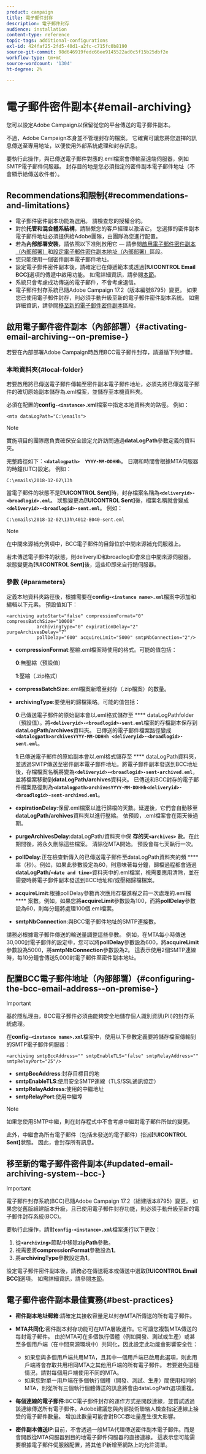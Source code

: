 ```yaml
---
product: campaign
title: 電子郵件封存
description: 電子郵件封存
audience: installation
content-type: reference
topic-tags: additional-configurations
exl-id: 424faf25-2fd5-40d1-a2fc-c715fc0b8190
source-git-commit: 98d646919fedc66ee9145522ad0c5f15b25dbf2e
workflow-type: tm+mt
source-wordcount: '1304'
ht-degree: 2%

---
```


# 電子郵件密件副本{#email-archiving}

您可以設定Adobe Campaign以保留從您的平台傳送的電子郵件副本。

不過，Adobe Campaign本身並不管理封存的檔案。 它確實可讓您將您選擇的訊息傳送至專用地址，以便使用外部系統處理和封存訊息。

要執行此操作，與已傳送電子郵件對應的.eml檔案會傳輸至遠端伺服器，例如SMTP電子郵件伺服器。 封存目的地是您必須指定的密件副本電子郵件地址（不會顯示給傳送收件者）。

## Recommendations和限制{#recommendations-and-limitations}

* 電子郵件密件副本功能為選用。 請檢查您的授權合約。
* 對於&#x200B;**托管和混合體系結構**，請聯繫您的客戶經理以激活它。 您選擇的密件副本電子郵件地址必須提供給Adobe團隊，由團隊為您進行配置。
* 若為&#x200B;**內部部署安裝**，請依照以下准則啟用它 — 請參閱[啟用電子郵件密件副本（內部部署）](#activating-email-archiving--on-premise-)和[設定電子郵件密件副本地址（內部部署）](#configuring-the-bcc-email-address--on-premise-)區段。
* 您只能使用一個密件副本電子郵件地址。
* 設定電子郵件密件副本後，請確定已在傳遞範本或透過&#x200B;**[!UICONTROL Email BCC]**&#x200B;選項的傳遞中啟用功能。 如需詳細資訊，請參閱[本節](../../delivery/using/sending-messages.md#archiving-emails)。
* 系統只會考慮成功傳送的電子郵件，不會考慮退信。
* 電子郵件封存系統已隨Adobe Campaign 17.2（版本編號8795）變更。 如果您已使用電子郵件封存，則必須手動升級至新的電子郵件密件副本系統。 如需詳細資訊，請參閱[移至新的電子郵件密件副本](#updated-email-archiving-system--bcc-)區段。

## 啟用電子郵件密件副本（內部部署）{#activating-email-archiving--on-premise-}

若要在內部部署Adobe Campaign時啟用BCC電子郵件封存，請遵循下列步驟。

### 本地資料夾{#local-folder}

若要啟用將已傳送電子郵件傳輸至密件副本電子郵件地址，必須先將已傳送電子郵件的確切原始副本儲存為.eml檔案，並儲存至本機資料夾。

必須在配置的&#x200B;**config-`<instance>`.xml**&#x200B;檔案中指定本地資料夾的路徑。 例如：

```
<mta dataLogPath="C:\emails">
```

>[!NOTE]
>
>實施項目的團隊應負責確保安全設定允許訪問通過&#x200B;**dataLogPath**&#x200B;參數定義的資料夾。

完整路徑如下：**`<datalogpath>  YYYY-MM-DDHHh`**。 日期和時間會根據MTA伺服器的時鐘(UTC)設定。 例如：

```
C:\emails\2018-12-02\13h
```

當電子郵件的狀態不是&#x200B;**[!UICONTROL Sent]**&#x200B;時，封存檔案名稱為&#x200B;**`<deliveryid>-<broadlogid>.eml`**。 狀態變更為&#x200B;**[!UICONTROL Sent]**&#x200B;後，檔案名稱就會變成&#x200B;**`<deliveryid>-<broadlogid>-sent.eml`**。 例如：

```
C:\emails\2018-12-02\13h\4012-8040-sent.eml
```

>[!NOTE]
>
>在中間來源補充例項中，BCC電子郵件的目錄位於中間來源補充伺服器上。
>
>若未傳送電子郵件的狀態，則deliveryID和broadlogID會來自中間來源伺服器。 狀態變更為&#x200B;**[!UICONTROL Sent]**&#x200B;後，這些ID即來自行銷伺服器。

### 參數 {#parameters}

定義本地資料夾路徑後，根據需要在&#x200B;**config-`<instance name>.xml`**&#x200B;檔案中添加和編輯以下元素。 預設值如下：

```
<archiving autoStart="false" compressionFormat="0" compressBatchSize="10000"
           archivingType="0" expirationDelay="2" purgeArchivesDelay="7"
           pollDelay="600" acquireLimit="5000" smtpNbConnection="2"/>
```

* **compressionFormat**:壓縮.eml檔案時使用的格式。可能的值包括：

   **0**:無壓縮（預設值）

   **1**:壓縮（.zip格式）

* **compressBatchSize**:.eml檔案新增至封存（.zip檔案）的數量。
* **archivingType**:要使用的歸檔策略。可能的值包括：

   **0**:已傳送電子郵件的原始副本會以.eml格式儲存至 **** dataLogPathfolder（預設值）。將&#x200B;**`<deliveryid>-<broadlogid>-sent.eml`**&#x200B;檔案的存檔副本保存到&#x200B;**dataLogPath/archives**&#x200B;資料夾。 已傳送的電子郵件檔案路徑變成&#x200B;**`<datalogpath>archivesYYYY-MM-DDHHh <deliveryid>-<broadlogid>-sent.eml`**。

   **1**:已傳送電子郵件的原始副本會以.eml格式儲存至 **** dataLogPath資料夾，並透過SMTP傳送至密件副本電子郵件地址。將電子郵件副本發送到BCC地址後，存檔檔案名稱將變為&#x200B;**`<deliveryid>-<broadlogid>-sent-archived.eml`**，並將檔案移動到&#x200B;**dataLogPath/archives**&#x200B;資料夾。 已傳送和BCC封存的電子郵件檔案路徑則為&#x200B;**`<datalogpath>archivesYYYY-MM-DDHHh<deliveryid>- <broadlogid>-sent-archived.eml`**。

* **expirationDelay**:保留.eml檔案以進行歸檔的天數。延遲後，它們會自動移至&#x200B;**dataLogPath/archives**&#x200B;資料夾以進行壓縮。 依預設，.eml檔案會在兩天後過期。
* **purgeArchivesDelay**:dataLogPath/資料夾中保 **存的天`<archives>`** 數。在此期間後，將永久刪除這些檔案。 清除從MTA開始。 預設會每七天執行一次。
* **pollDelay**:正在檢查新傳入的已傳送電子郵件至dataLogPath資料夾的頻 **** 率（秒）。例如，如果此參數設定為60，則意味著每分鐘，歸檔過程都會通過&#x200B;**dataLogPath/`<date and time>`**&#x200B;資料夾中的.eml檔案，視需要應用清除，並在需要時將電子郵件副本發送到BCC地址和/或壓縮歸檔檔案。
* **acquireLimit**:根據pollDelay參數再次應用存檔進程之前一次處理的.eml檔 **** 案數。例如，如果您將&#x200B;**acquireLimit**&#x200B;參數設為100，而將&#x200B;**pollDelay**&#x200B;參數設為60，則每分鐘將處理100個.eml檔案。
* **smtpNbConnection**:與BCC電子郵件地址的SMTP連接數。

請務必根據電子郵件傳送的輸送量調整這些參數。 例如，在MTA每小時傳送30,000封電子郵件的設定中，您可以將&#x200B;**pollDelay**&#x200B;參數設為600，將&#x200B;**acquireLimit**&#x200B;參數設為5000，將&#x200B;**smtpNbConnection**&#x200B;參數設為2。 這表示使用2個SMTP連線時，每10分鐘會傳送5,000封電子郵件至密件副本地址。

## 配置BCC電子郵件地址（內部部署）{#configuring-the-bcc-email-address--on-premise-}

>[!IMPORTANT]
>
>基於隱私理由，BCC電子郵件必須由能夠安全地儲存個人識別資訊(PII)的封存系統處理。

在&#x200B;**config-`<instance name>.xml`**&#x200B;檔案中，使用以下參數定義要將儲存檔案傳輸到的SMTP電子郵件伺服器：

```
<archiving smtpBccAddress="" smtpEnableTLS="false" smtpRelayAddress="" smtpRelayPort="25"/>
```

* **smtpBccAddress**:封存目標目的地
* **smtpEnableTLS**:使用安全SMTP連線（TLS/SSL通訊協定）
* **smtpRelayAddress**:使用的中繼地址
* **smtpRelayPort**:使用中繼埠

>[!NOTE]
>
>如果您使用SMTP中繼，則在封存程式中不會考慮中繼對電子郵件所做的變更。
>
>此外，中繼會為所有電子郵件（包括未發送的電子郵件）指派&#x200B;**[!UICONTROL Sent]**&#x200B;狀態。 因此，會封存所有訊息。

## 移至新的電子郵件密件副本{#updated-email-archiving-system--bcc-}

>[!IMPORTANT]
>
>電子郵件封存系統(BCC)已隨Adobe Campaign 17.2（組建版本8795）變更。 如果您從舊版組建版本升級，且已使用電子郵件封存功能，則必須手動升級至新的電子郵件封存系統(BCC)。

要執行此操作，請對&#x200B;**`config-<instance>.xml`**&#x200B;檔案進行以下更改：

1. 從&#x200B;**`<archiving>`**&#x200B;節點中移除&#x200B;**zipPath**&#x200B;參數。
1. 視需要將&#x200B;**compressionFormat**&#x200B;參數設為&#x200B;**1**。
1. 將&#x200B;**archivingType**&#x200B;參數設定為&#x200B;**1**。

設定電子郵件密件副本後，請務必在傳送範本或傳送中選取&#x200B;**[!UICONTROL Email BCC]**&#x200B;選項。 如需詳細資訊，請參閱[本節](../../delivery/using/sending-messages.md#archiving-emails)。

## 電子郵件密件副本最佳實務{#best-practices}

* **密件副本地址郵箱**:請確定其接收容量足以封存MTA所傳送的所有電子郵件。
* **MTA共同化**:密件副本封存功能可在MTA層級運作。它可讓您複製MTA傳送的每封電子郵件。 由於MTA可在多個執行個體（例如開發、測試或生產）或甚至多個用戶端（在中間來源環境中）共同化，因此設定此功能會影響安全性：

   * 如果您與多個用戶端共用MTA，且其中一個用戶端已啟用此選項，則此用戶端將會存取共用相同MTA之其他用戶端的所有電子郵件。 若要避免這種情況，請對每個用戶端使用不同的MTA。
   * 如果您對單一用戶端在多個執行個體（開發、測試、生產）間使用相同的MTA，則從所有三個執行個體傳送的訊息將會由dataLogPath選項重複。

* **每個連線的電子郵件**:BCC電子郵件封存的運作方式是開啟連線，並嘗試透過該連線傳送所有電子郵件。Adobe建議您與內部技術聯絡人檢查指定連線上接受的電子郵件數量。 增加此數量可能會對BCC吞吐量產生很大影響。
* **密件副本傳送IP**:目前，不會透過一般MTA代理傳送密件副本電子郵件。而是會開啟從MTA伺服器到目的地電子郵件伺服器的直接連線。 這表示您可能需要根據電子郵件伺服器配置，將其他IP新增至網路上的允許清單。

